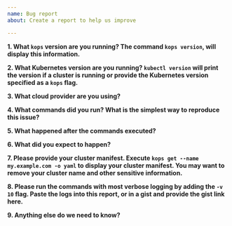 ```yaml
---
name: Bug report
about: Create a report to help us improve

---
```


**1. What `kops` version are you running? The command `kops version`, will display
 this information.**

**2. What Kubernetes version are you running? `kubectl version` will print the
 version if a cluster is running or provide the Kubernetes version specified as
 a `kops` flag.**

**3. What cloud provider are you using?**

**4. What commands did you run?  What is the simplest way to reproduce this issue?**

**5. What happened after the commands executed?**

**6. What did you expect to happen?**

**7. Please provide your cluster manifest. Execute
  `kops get --name my.example.com -o yaml` to display your cluster manifest.
  You may want to remove your cluster name and other sensitive information.**

**8. Please run the commands with most verbose logging by adding the `-v 10` flag.
  Paste the logs into this report, or in a gist and provide the gist link here.**

**9. Anything else do we need to know?**

